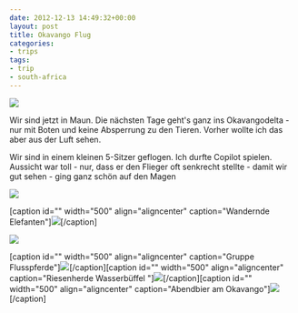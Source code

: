 ```yaml
---
date: 2012-12-13 14:49:32+00:00
layout: post
title: Okavango Flug
categories:
- trips
tags:
- trip
- south-africa
---
```


[![](http://clemi.ag3r.at/wp-content/uploads/2012/12/wpid-Photo-13.12.2012-1352.jpg)](http://clemi.ag3r.at/wp-content/uploads/2012/12/wpid-Photo-13.12.2012-1352.jpg)

Wir sind jetzt in Maun. Die nächsten Tage geht's ganz ins Okavangodelta - nur mit Boten und keine Absperrung zu den Tieren. Vorher wollte ich das aber aus der Luft sehen.



<!-- more -->

Wir sind in einem kleinen 5-Sitzer geflogen. Ich durfte Copilot spielen. Aussicht war toll - nur, dass er den Flieger oft senkrecht stellte - damit wir gut sehen - ging ganz schön auf den Magen





[![](http://clemi.ag3r.at/wp-content/uploads/2012/12/wpid-Photo-13.12.2012-1409.jpg)](http://clemi.ag3r.at/wp-content/uploads/2012/12/wpid-Photo-13.12.2012-1409.jpg)



[caption id="" width="500" align="aligncenter" caption="Wandernde Elefanten"][![](http://clemi.ag3r.at/wp-content/uploads/2012/12/wpid-Photo-13.12.2012-1412.jpg)](http://clemi.ag3r.at/wp-content/uploads/2012/12/wpid-Photo-13.12.2012-1412.jpg)[/caption]



[![](http://clemi.ag3r.at/wp-content/uploads/2012/12/wpid-Photo-13.12.2012-1427.jpg)](http://clemi.ag3r.at/wp-content/uploads/2012/12/wpid-Photo-13.12.2012-1427.jpg)



[caption id="" width="500" align="aligncenter" caption="Gruppe Flusspferde"][![](http://clemi.ag3r.at/wp-content/uploads/2012/12/wpid-Photo-13.12.2012-1432.jpg)](http://clemi.ag3r.at/wp-content/uploads/2012/12/wpid-Photo-13.12.2012-1432.jpg)[/caption][caption id="" width="500" align="aligncenter" caption="Riesenherde Wasserbüffel "][![](http://clemi.ag3r.at/wp-content/uploads/2012/12/wpid-Photo-13.12.2012-1445.jpg)](http://clemi.ag3r.at/wp-content/uploads/2012/12/wpid-Photo-13.12.2012-1445.jpg)[/caption][caption id="" width="500" align="aligncenter" caption="Abendbier am Okavango"][![](http://clemi.ag3r.at/wp-content/uploads/2012/12/wpid-Photo-13.12.2012-1900.jpg)](http://clemi.ag3r.at/wp-content/uploads/2012/12/wpid-Photo-13.12.2012-1900.jpg)[/caption]










